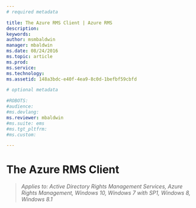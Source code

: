```yaml
---
# required metadata

title: The Azure RMS Client | Azure RMS
description:
keywords:
author: msmbaldwin
manager: mbaldwin
ms.date: 08/24/2016
ms.topic: article
ms.prod:
ms.service:
ms.technology:
ms.assetid: 148a3bdc-e40f-4ea9-8c0d-1befbf59cbfd

# optional metadata

#ROBOTS:
#audience:
#ms.devlang:
ms.reviewer: mbaldwin
#ms.suite: ems
#ms.tgt_pltfrm:
#ms.custom:

---
```


# The Azure RMS Client

>*Applies to: Active Directory Rights Management Services, Azure Rights Management, Windows 10, Windows 7 with SP1, Windows 8, Windows 8.1*


